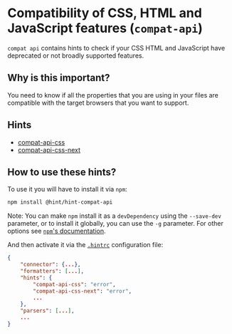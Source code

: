 # Compatibility of CSS, HTML and JavaScript features (`compat-api`)

`compat api` contains hints to check if your CSS HTML and JavaScript
have deprecated or not broadly supported features.

## Why is this important?

You need to know if all the properties that you are using in your files
are compatible with the target browsers that you want to support.

## Hints

* [compat-api-css][compat-api-css]
* [compat-api-css-next][compat-api-css-next]

## How to use these hints?

To use it you will have to install it via `npm`:

```bash
npm install @hint/hint-compat-api
```

Note: You can make `npm` install it as a `devDependency` using the
`--save-dev` parameter, or to install it globally, you can use the
`-g` parameter. For other options see [`npm`'s documentation][npm docs].

And then activate it via the [`.hintrc`][hintrc] configuration file:

```json
{
    "connector": {...},
    "formatters": [...],
    "hints": {
        "compat-api-css": "error",
        "compat-api-css-next": "error",
        ...
    },
    "parsers": [...],
    ...
}
```

<!-- Link labels: -->

[compat-api-css]: ./docs/compat-api-css.md
[compat-api-css-next]: ./docs/compat-api-css-next.md
[hintrc]: https://webhint.io/docs/user-guide/configuring-webhint/summary/
[npm docs]: https://docs.npmjs.com/cli/install

